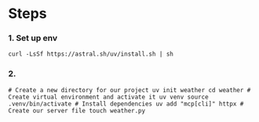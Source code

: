 # Steps
### 1. Set up env
`curl -LsSf https://astral.sh/uv/install.sh | sh`

### 2.
```comand
# Create a new directory for our project uv init weather cd weather # Create virtual environment and activate it uv venv source .venv/bin/activate # Install dependencies uv add "mcp[cli]" httpx # Create our server file touch weather.py
```
